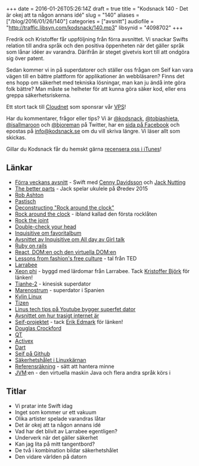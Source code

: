 +++
date = 2016-01-26T05:26:14Z
draft = true
title = "Kodsnack 140 - Det är okej att ta någon annans idé"
slug = "140"
aliases = ["/blog/2016/01/26/140"]
categories = ["avsnitt"]
audiofile = "http://traffic.libsyn.com/kodsnack/140.mp3"
libsynid = "4098702"
+++

Fredrik och Kristoffer får uppföljning från förra avsnittet. Vi snackar Swifts relation till andra språk och den positiva öppenheten när det gäller språk som lånar idéer av varandra. Därifrån är steget givetvis kort till att ondgöra sig över patent.

Sedan kommer vi in på superdatorer och ställer oss frågan om Seif kan vara vägen till en bättre plattform för applikationer än webbläsaren? Finns det ens hopp om säkerhet med tekniska lösningar, man kan ju ändå inte göra folk bättre? Man måste se helheter för att kunna göra säker kod, eller ens greppa säkerhetsriskerna.

Ett stort tack till [Cloudnet](http://www.cloudnet.se) som sponsrar vår [VPS](http://en.wikipedia.org/wiki/Virtual_private_server)!

Har du kommentarer, frågor eller tips? Vi är [@kodsnack](https://www.twitter.com/kodsnack), [@tobiashieta](https://www.twitter.com/tobiashieta), [@isallmaroon](https://www.twitter.com/isallmaroon) och [@bjoreman](https://www.twitter.com/bjoreman) på Twitter, har en [sida på Facebook](https://www.facebook.com/kodsnack) och epostas på [info@kodsnack.se](mailto:info@kodsnack.se) om du vill skriva längre. Vi läser allt som skickas.

Gillar du Kodsnack får du hemskt gärna [recensera oss i iTunes](http://itunes.apple.com/se/podcast/kodsnack/id561631498?l=en)!

## Länkar ##
* [Förra veckans avsnitt](http://kodsnack.se/139/) - Swift med [Cenny Davidsson](https://twitter.com/Cennydavidsson) och [Jack Nutting](http://nuthole.com/)
* [The better parts](https://vimeo.com/146391965) - Jack spelar ukulele på Øredev 2015
* [Rob Ashton](http://codeofrob.com/blog.html)
* [Pastisch](https://sv.wikipedia.org/wiki/Pastisch)	
* [Deconstructing "Rock around the clock"](http://danielglass.com/deconstructing-rock-around-the-clock-2/)
* [Rock around the clock](https://en.wikipedia.org/wiki/Rock_Around_the_Clock) - ibland kallad den första rocklåten
* [Rock the joint](https://en.wikipedia.org/wiki/Rock_the_Joint)
* [Double-check your head](http://www.maxtannone.com/projects/dcyh/)
* [Inquisitive om favoritalbum](https://www.relay.fm/inquisitive)
* [Avsnittet av Inquisitive om All day av Girl talk](https://www.relay.fm/inquisitive/43)
* [Ruby on rails](https://en.wikipedia.org/wiki/Ruby_on_Rails)
* [React, DOM:en och den virtuella DOM:en](http://tonyfreed.com/blog/what_is_virtual_dom)
* [Lessons from fashion's free culture](https://www.ted.com/talks/johanna_blakley_lessons_from_fashion_s_free_culture) - tal från TED
* [Larrabee](https://en.wikipedia.org/wiki/Larrabee_%28microarchitecture%29)
* [Xeon phi](https://en.wikipedia.org/wiki/Xeon_Phi) - byggd med lärdomar från Larrabee. Tack [Kristoffer Björk](https://www.twitter.com/dataolle) för länken!
* [Tianhe-2](https://en.wikipedia.org/wiki/Tianhe-2) - kinesisk superdator
* [Marenostrum](https://en.wikipedia.org/wiki/MareNostrum) - superdator i Spanien
* [Kylin Linux](https://en.wikipedia.org/wiki/Kylin_%28operating_system%29)
* [Tizen](https://en.wikipedia.org/wiki/Tizen)
* [Linus tech tips på Youtube bygger superfet dator](https://www.youtube.com/watch?v=LXOaCkbt4lI&app=desktop)
* [Avsnittet om hur trasigt internet är](http://kodsnack.se/138/)
* [Seif-projektet](https://www.youtube.com/watch?v=fQWRoLf7bns&feature=youtu.be) - tack [Erik Edmark](https://www.twitter.com/kalasklas) för länken!
* [Douglas Crockford](https://en.wikipedia.org/wiki/Douglas_Crockford)
* [QT](http://www.qt.io/developers/)
* [Activex](https://en.wikipedia.org/wiki/ActiveX)
* [Dart](https://en.wikipedia.org/wiki/Dart_%28programming_language%29)
* [Seif på Github](https://github.com/paypal/seifnode)
* [Säkerhetshålet i Linuxkärnan](http://perception-point.io/2016/01/14/analysis-and-exploitation-of-a-linux-kernel-vulnerability-cve-2016-0728/)
* [Referensräkning](https://en.wikipedia.org/wiki/Reference_counting) - sätt att hantera minne
* [JVM](https://en.wikipedia.org/wiki/Java_virtual_machine):en - den virtuella maskin Java och flera andra språk körs i

## Titlar ##
* Vi pratar inte Swift idag
* Inget som kommer ur ett vakuum
* Olika artister spelade varandras låtar
* Det är okej att ta någon annans idé
* Vad har det blivit av Larrabee egentligen?
* Underverk när det gäller säkerhet
* Kan jag lita på mitt tangentbord?
* De två i kombination bildar säkerhetshålet
* Den vidare världen på datorn
